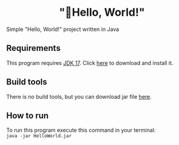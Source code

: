 <h1 align="center">"👋Hello, World!"</h1>
Simple "Hello, World!" project written in Java
<h2>Requirements</h2>
This program requires <a href="https://www.oracle.com/java/technologies/downloads/#java17">JDK 17</a>. Click <a href="https://www.oracle.com/java/technologies/downloads/#java17">here</a> to download and install it.
<h2>Build tools</h2>
There is no build tools, but you can download jar file <a href="https://github.com/GoldenVadim/HelloWorld/releases/tag/release">here</a>.
<h2>How to run</h2>
To run this program execute this command in your terminal:<br>
<code>java -jar HelloWorld.jar</code>
